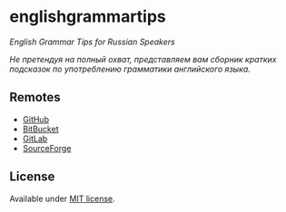 # englishgrammartips

*English Grammar Tips for Russian Speakers*

*Не претендуя на полный охват, представляем вам сборник кратких подсказок по употреблению грамматики английского языка.*

## Remotes

* [GitHub](https://github.com/englishextra/englishgrammartips)
* [BitBucket](https://bitbucket.org/englishextra/englishgrammartips)
* [GitLab](https://gitlab.com/englishextra/englishgrammartips)
* [SourceForge](https://sourceforge.net/p/rough-and-ready-grammar-tips/code)

## License

Available under [MIT license](https://opensource.org/licenses/MIT).

